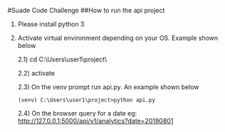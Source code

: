#Suade Code Challenge
##How to run the api project
1) Please install python 3
2) Activate virtual environment depending on your OS. Example shown below

    2.1) cd C:\Users\user1\project\
    
    2.2) activate
    
    2.3) On the venv prompt run api.py. An example shown below
    ```console
    (venv) C:\Users\user1\project>python api.py
    ```
    2.4) On the browser query for a date eg: http://127.0.0.1:5000/api/v1/analytics?date=20190801
